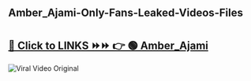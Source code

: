 
 ## Amber_Ajami-Only-Fans-Leaked-Videos-Files

# <h2><a href="https://mediaupload.pro?Amber_Ajami">🔗 Click to LINKS ⏩⏩ 👉 🟢 Amber_Ajami </a></h2>

<a href="https://mediaupload.pro?Amber_Ajami" rel="nofollow" data-target="animated-image.originalLink"><img src="https://i.ibb.co.com/xMMVF88/686577567.gif" alt="Viral Video Original" style="max-width: 100%; display: inline-block;" data-target="animated-image.originalImage"></a>